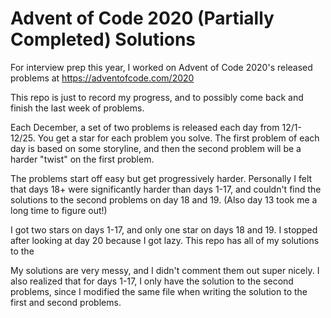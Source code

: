 # Advent of Code 2020 (Partially Completed) Solutions

For interview prep this year, I worked on Advent of Code 2020's released problems at https://adventofcode.com/2020 

This repo is just to record my progress, and to possibly come back and finish the last week of problems. 

Each December, a set of two problems is released each day from 12/1-12/25. 
You get a star for each problem you solve. The first problem of each day is based on some storyline, and then the 
second problem will be a harder "twist" on the first problem. 

The problems start off easy but get progressively harder. Personally I felt that days 18+ were significantly 
harder than days 1-17, and couldn't find the solutions to the second problems on day 18 and 19. (Also day 13 took me a 
long time to figure out!)

I got two stars on days 1-17, and only one star on days 18 and 19. I stopped after looking at day 20 because 
I got lazy. This repo has all of my solutions to the 

My solutions are very messy, and I didn't comment them out super nicely. I also realized that for days 1-17, I only have 
the solution to the second problems, since I modified the same file when writing the solution to the first and second problems. 
